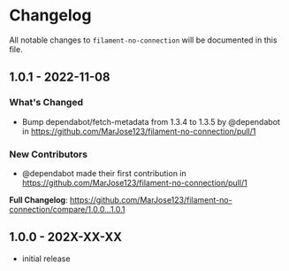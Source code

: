 # Changelog

All notable changes to `filament-no-connection` will be documented in this file.

## 1.0.1 - 2022-11-08

### What's Changed

- Bump dependabot/fetch-metadata from 1.3.4 to 1.3.5 by @dependabot in https://github.com/MarJose123/filament-no-connection/pull/1

### New Contributors

- @dependabot made their first contribution in https://github.com/MarJose123/filament-no-connection/pull/1

**Full Changelog**: https://github.com/MarJose123/filament-no-connection/compare/1.0.0...1.0.1

## 1.0.0 - 202X-XX-XX

- initial release

